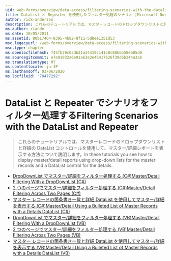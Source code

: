 ```yaml
---
uid: web-forms/overview/data-access/filtering-scenarios-with-the-datalist-and-repeater/index
title: DataList と Repeater を使用したフィルター処理のシナリオ |Microsoft Docs
author: rick-anderson
description: これらのチュートリアルでは、マスターレコードのドロップダウンリストと詳細の DataList コントロールを使用して、マスター/詳細レポートを表示する方法について説明します。
ms.author: riande
ms.date: 10/05/2011
ms.assetid: 80b17464-8395-4b82-8f11-5d8ee1351d53
msc.legacyurl: /web-forms/overview/data-access/filtering-scenarios-with-the-datalist-and-repeater
msc.type: chapter
ms.openlocfilehash: f45fb29c03db21a34419c14150c88b6b58ea05d0
ms.sourcegitcommit: e7e91932a6e91a63e2e46417626f39d6b244a3ab
ms.translationtype: MT
ms.contentlocale: ja-JP
ms.lasthandoff: 03/06/2020
ms.locfileid: "78477292"
---
```

# <a name="filtering-scenarios-with-the-datalist-and-repeater"></a><span data-ttu-id="f4444-103">DataList と Repeater でシナリオをフィルター処理する</span><span class="sxs-lookup"><span data-stu-id="f4444-103">Filtering Scenarios with the DataList and Repeater</span></span>

> <span data-ttu-id="f4444-104">これらのチュートリアルでは、マスターレコードのドロップダウンリストと詳細の DataList コントロールを使用して、マスター/詳細レポートを表示する方法について説明します。</span><span class="sxs-lookup"><span data-stu-id="f4444-104">In these tutorials you see how to display master/detail reports using drop-down lists for the master records and a DataList control for the details.</span></span>

- [<span data-ttu-id="f4444-105">DropDownList でマスター/詳細をフィルター処理する (C#)</span><span class="sxs-lookup"><span data-stu-id="f4444-105">Master/Detail Filtering With a DropDownList (C#)</span></span>](master-detail-filtering-with-a-dropdownlist-datalist-cs.md)
- [<span data-ttu-id="f4444-106">2 つのページでマスター/詳細をフィルター処理する (C#)</span><span class="sxs-lookup"><span data-stu-id="f4444-106">Master/Detail Filtering Across Two Pages (C#)</span></span>](master-detail-filtering-acess-two-pages-datalist-cs.md)
- [<span data-ttu-id="f4444-107">マスター レコードの箇条書き一覧と詳細 DataList を使用してマスター/詳細を表示する (C#)</span><span class="sxs-lookup"><span data-stu-id="f4444-107">Master/Detail Using a Bulleted List of Master Records with a Details DataList (C#)</span></span>](master-detail-using-a-bulleted-list-of-master-records-with-a-details-datalist-cs.md)
- [<span data-ttu-id="f4444-108">DropDownList でマスター/詳細をフィルター処理する (VB)</span><span class="sxs-lookup"><span data-stu-id="f4444-108">Master/Detail Filtering With a DropDownList (VB)</span></span>](master-detail-filtering-with-a-dropdownlist-datalist-vb.md)
- [<span data-ttu-id="f4444-109">2 つのページでマスター/詳細をフィルター処理する (VB)</span><span class="sxs-lookup"><span data-stu-id="f4444-109">Master/Detail Filtering Across Two Pages (VB)</span></span>](master-detail-filtering-acess-two-pages-datalist-vb.md)
- [<span data-ttu-id="f4444-110">マスター レコードの箇条書き一覧と詳細 DataList を使用してマスター/詳細を表示する (VB)</span><span class="sxs-lookup"><span data-stu-id="f4444-110">Master/Detail Using a Bulleted List of Master Records with a Details DataList (VB)</span></span>](master-detail-using-a-bulleted-list-of-master-records-with-a-details-datalist-vb.md)
